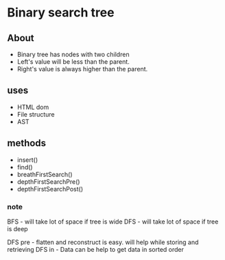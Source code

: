 # Binary search tree

## About
- Binary tree has nodes with two children
- Left's value will be less than the parent.
- Right's value is always higher than the parent.

## uses
- HTML dom
- File structure
- AST 

## methods

- insert()
- find()
- breathFirstSearch()
- depthFirstSearchPre()
- depthFirstSearchPost()

### note
BFS - will take lot of space if tree is wide
DFS - will take lot of space if tree is deep

DFS pre - flatten and reconstruct is easy. will help while storing and retrieving
DFS in - Data can be help to get data in sorted order